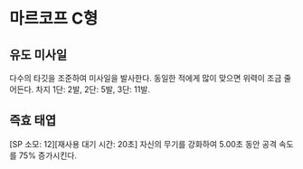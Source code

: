 # 마르코프 C형

## 유도 미사일

다수의 타깃을 조준하여 미사일을 발사한다. 동일한 적에게 많이 맞으면 위력이 조금 줄어든다. 차지 1단: 2발, 2단: 5발, 3단: 11발.

## 즉효 태엽

[SP 소모: 12][재사용 대기 시간: 20초] 자신의 무기를 강화하여 5.00초 동안 공격 속도를 75% 증가시킨다.
